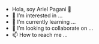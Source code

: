 - Hola, soy Ariel Pagani 👋
- 👀 I’m interested in ...
- 🌱 I’m currently learning ...
- 💞️ I’m looking to collaborate on ...
- 📫 How to reach me ...

<!---
arielpagani/arielpagani is a ✨ special ✨ repository because its `README.md` (this file) appears on your GitHub profile.
You can click the Preview link to take a look at your changes.
--->
